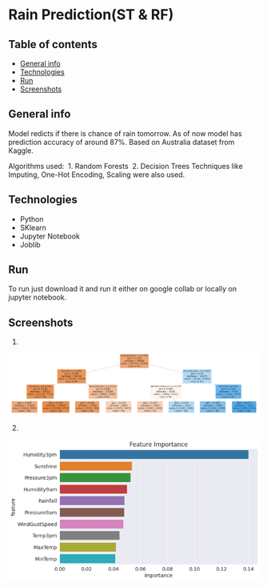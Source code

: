 # Rain Prediction(ST & RF)

## Table of contents
* [General info](#general-info)
* [Technologies](#technologies)
* [Run](#run)
* [Screenshots](#screenshots)

## General info
Model redicts if there is chance of rain tomorrow.
As of now model has prediction accuracy of around 87%.
Based on Australia dataset from Kaggle.

Algorithms used:
  1. Random Forests
  2. Decision Trees
Techniques like Imputing, One-Hot Encoding, Scaling were also used.

## Technologies
* Python
* SKlearn
* Jupyter Notebook
* Joblib

## Run
To run just download it and run it either on google collab or locally on jupyter notebook.

## Screenshots
1.
![](https://github.com/sudhir45/Projects/blob/3cd56eb73d7fc733488082ba9830dbc3a694db75/Rain%20Prediction/Images/DStreee.png)

2.
![](https://github.com/sudhir45/Projects/blob/3cd56eb73d7fc733488082ba9830dbc3a694db75/Rain%20Prediction/Images/featureImportance.png)
